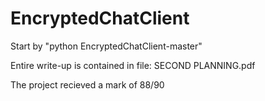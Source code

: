 # EncryptedChatClient

Start by "python EncryptedChatClient-master"

Entire write-up is contained in file: SECOND PLANNING.pdf

The project recieved a mark of 88/90
